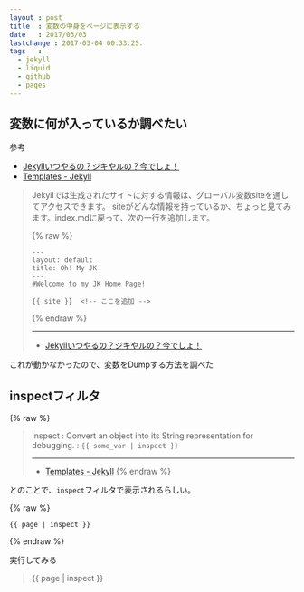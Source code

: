 ```yaml
---
layout : post
title  : 変数の中身をページに表示する
date   : 2017/03/03
lastchange : 2017-03-04 00:33:25.
tags   :
  - jekyll
  - liquid
  - github
  - pages
---
```


## 変数に何が入っているか調べたい

参考

* [Jekyllいつやるの？ジキやルの？今でしょ！](http://melborne.github.io/2013/05/20/now-the-time-to-start-jekyll/)
* [Templates - Jekyll](https://jekyllrb.com/docs/templates/)


> Jekyllでは生成されたサイトに対する情報は、グローバル変数siteを通してアクセスできます。
> siteがどんな情報を持っているか、ちょっと見てみます。index.mdに戻って、次の一行を追加します。
> 
> {% raw %}
> ```
> ---
> layout: default
> title: Oh! My JK
> ---
> #Welcome to my JK Home Page!
> 
> {{ site }}  <!-- ここを追加 -->
> ```
> {% endraw %}
> 
> ---
> 
> * [Jekyllいつやるの？ジキやルの？今でしょ！](http://melborne.github.io/2013/05/20/now-the-time-to-start-jekyll/)

これが動かなかったので、変数をDumpする方法を調べた

## inspectフィルタ

{% raw %}
> Inspect
> : Convert an object into its String representation for debugging.
> : `{{ some_var | inspect }}`
> 
> ---
> 
> * [Templates - Jekyll](https://jekyllrb.com/docs/templates/)
{% endraw %}

とのことで、`inspect`フィルタで表示されるらしい。

{% raw %}
```liquid
{{ page | inspect }}
```
{% endraw %}

実行してみる

> {{ page | inspect }}
